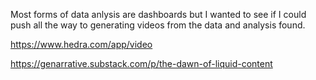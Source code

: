 Most forms of data anlysis are dashboards but I wanted to see if I could push all the way to generating videos from the data and analysis found.

https://www.hedra.com/app/video

https://genarrative.substack.com/p/the-dawn-of-liquid-content
